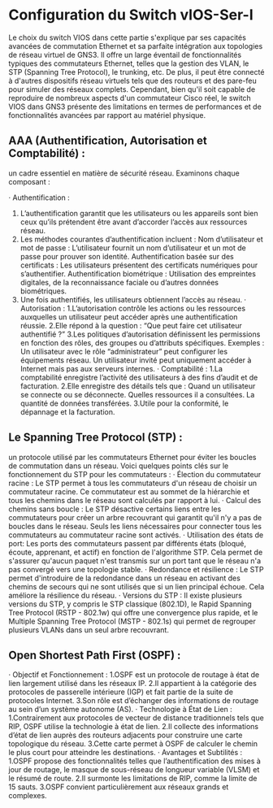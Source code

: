 # Configuration du Switch vIOS-Ser-I

Le choix du switch VIOS dans cette partie s'explique par ses capacités avancées de commutation Ethernet et sa parfaite intégration aux topologies de réseau virtuel de GNS3. Il offre un large éventail de fonctionnalités typiques des commutateurs Ethernet, telles que la gestion des VLAN, le STP (Spanning Tree Protocol), le trunking, etc. De plus, il peut être connecté à d'autres dispositifs réseau virtuels tels que des routeurs et des pare-feu pour simuler des réseaux complets. Cependant, bien qu'il soit capable de reproduire de nombreux aspects d'un commutateur Cisco réel, le switch VIOS dans GNS3 présente des limitations en termes de performances et de fonctionnalités avancées par rapport au matériel physique.

## AAA (Authentification, Autorisation et Comptabilité) : 
un cadre essentiel en matière de sécurité réseau. Examinons chaque composant :


&middot; Authentification :
1. L’authentification garantit que les utilisateurs ou les appareils sont bien ceux qu’ils prétendent être avant d’accorder l’accès aux ressources réseau.
2. Les méthodes courantes d’authentification incluent :
Nom d’utilisateur et mot de passe : L’utilisateur fournit un nom d’utilisateur et un mot de passe pour prouver son identité.
Authentification basée sur des certificats : Les utilisateurs présentent des certificats numériques pour s’authentifier.
Authentification biométrique : Utilisation des empreintes digitales, de la reconnaissance faciale ou d’autres données biométriques.
3. Une fois authentifiés, les utilisateurs obtiennent l’accès au réseau.
&middot; Autorisation :
1.L’autorisation contrôle les actions ou les ressources auxquelles un utilisateur peut accéder après une authentification réussie.
2.Elle répond à la question : “Que peut faire cet utilisateur authentifié ?”
3.Les politiques d’autorisation définissent les permissions en fonction des rôles, des groupes ou d’attributs spécifiques.
Exemples :
Un utilisateur avec le rôle “administrateur” peut configurer les équipements réseau.
Un utilisateur invité peut uniquement accéder à Internet mais pas aux serveurs internes.
&middot; Comptabilité :
1.La comptabilité enregistre l’activité des utilisateurs à des fins d’audit et de facturation.
2.Elle enregistre des détails tels que :
Quand un utilisateur se connecte ou se déconnecte.
Quelles ressources il a consultées.
La quantité de données transférées.
3.Utile pour la conformité, le dépannage et la facturation.
## Le Spanning Tree Protocol (STP) :
un protocole utilisé par les commutateurs Ethernet pour éviter les boucles de commutation dans un réseau. Voici quelques points clés sur le fonctionnement du STP pour les commutateurs :
&middot; Élection du commutateur racine : Le STP permet à tous les commutateurs d'un réseau de choisir un commutateur racine. Ce commutateur est au sommet de la hiérarchie et tous les chemins dans le réseau sont calculés par rapport à lui.
&middot; Calcul des chemins sans boucle : Le STP désactive certains liens entre les commutateurs pour créer un arbre recouvrant qui garantit qu'il n'y a pas de boucles dans le réseau. Seuls les liens nécessaires pour connecter tous les commutateurs au commutateur racine sont activés.
&middot; Utilisation des états de port: Les ports des commutateurs passent par différents états (bloqué, écoute, apprenant, et actif) en fonction de l'algorithme STP. Cela permet de s'assurer qu'aucun paquet n'est transmis sur un port tant que le réseau n'a pas convergé vers une topologie stable.
&middot; Redondance et résilience : Le STP permet d'introduire de la redondance dans un réseau en activant des chemins de secours qui ne sont utilisés que si un lien principal échoue. Cela améliore la résilience du réseau.
&middot; Versions du STP : Il existe plusieurs versions du STP, y compris le STP classique (802.1D), le Rapid Spanning Tree Protocol (RSTP - 802.1w) qui offre une convergence plus rapide, et le Multiple Spanning Tree Protocol (MSTP - 802.1s) qui permet de regrouper plusieurs VLANs dans un seul arbre recouvrant.
## Open Shortest Path First (OSPF) :
&middot; Objectif et Fonctionnement :
1.OSPF est un protocole de routage à état de lien largement utilisé dans les réseaux IP.
2.Il appartient à la catégorie des protocoles de passerelle intérieure (IGP) et fait partie de la suite de protocoles Internet.
3.Son rôle est d’échanger des informations de routage au sein d’un système autonome (AS).
&middot; Technologie à État de Lien :
1.Contrairement aux protocoles de vecteur de distance traditionnels tels que RIP, OSPF utilise la technologie à état de lien.
2.Il collecte des informations d’état de lien auprès des routeurs adjacents pour construire une carte topologique du réseau.
3.Cette carte permet à OSPF de calculer le chemin le plus court pour atteindre les destinations.
&middot; Avantages et Subtilités :
1.OSPF propose des fonctionnalités telles que l’authentification des mises à jour de routage, le masque de sous-réseau de longueur variable (VLSM) et le résumé de route.
2.Il surmonte les limitations de RIP, comme la limite de 15 sauts.
3.OSPF convient particulièrement aux réseaux grands et complexes.
